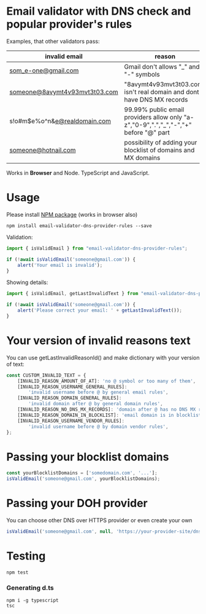 # Email validator with DNS check and popular provider's rules
Examples, that other validators pass:

| invalid email                         | reason                                                                               |
|-------------------------------|--------------------------------------------------------------------------------------|
| som_e-one@gmail.com           | Gmail don't allows "_" and "-" symbols                                               | 
| someone@8avymt4v93mvt3t03.com | "8avymt4v93mvt3t03.com" isn't real domain and dont have DNS MX records               | 
| s!o#m$e%o^n&e@realdomain.com  | 99.99% public email providers allow only "a-z","0-9",".","_","-","+" before "@" part |
| someone@hotnail.com | possibility of adding your blocklist of domains and MX domains                       |

Works in **Browser** and Node. TypeScript and JavaScript.

# Usage
Please install [NPM package](https://www.npmjs.com/package/email-validator-dns-provider-rules) (works in browser also)
```shell
npm install email-validator-dns-provider-rules --save
```
Validation:
```js
import { isValidEmail } from "email-validator-dns-provider-rules";

if (!await isValidEmail('someone@gmail.com')) {
    alert('Your email is invalid');
}
```
Showing details:
```js
import { isValidEmail, getLastInvalidText } from "email-validator-dns-provider-rules";

if (!await isValidEmail('someone@gmail.com')) {
    alert('Please correct your email: ' + getLastInvalidText());
}
```

# Your version of invalid reasons text
You can use getLastInvalidReasonId() and make dictionary with your version of text: 
```js
const CUSTOM_INVALID_TEXT = {
    [INVALID_REASON_AMOUNT_OF_AT]: 'no @ symbol or too many of them',
    [INVALID_REASON_USERNAME_GENERAL_RULES]:
        'invalid username before @ by general email rules',
    [INVALID_REASON_DOMAIN_GENERAL_RULES]:
        'invalid domain after @ by general domain rules',
    [INVALID_REASON_NO_DNS_MX_RECORDS]: 'domain after @ has no DNS MX records',
    [INVALID_REASON_DOMAIN_IN_BLOCKLIST]: 'email domain is in blocklist',
    [INVALID_REASON_USERNAME_VENDOR_RULES]:
        'invalid username before @ by domain vendor rules',
};
```

# Passing your blocklist domains
```js
const yourBlocklistDomains = ['somedomain.com', '...'];
isValidEmail('someone@gmail.com', yourBlocklistDomains);
```

# Passing your DOH provider
You can choose other DNS over HTTPS provider or even create your own
```js
isValidEmail('someone@gmail.com', null, 'https://your-provider-site/dns-query');
```

# Testing
```shell
npm test
```

### Generating d.ts
```shell
npm i -g typescript
tsc
```
